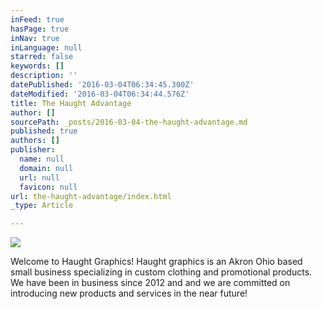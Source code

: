 ```yaml
---
inFeed: true
hasPage: true
inNav: true
inLanguage: null
starred: false
keywords: []
description: ''
datePublished: '2016-03-04T06:34:45.300Z'
dateModified: '2016-03-04T06:34:44.576Z'
title: The Haught Advantage
author: []
sourcePath: _posts/2016-03-04-the-haught-advantage.md
published: true
authors: []
publisher:
  name: null
  domain: null
  url: null
  favicon: null
url: the-haught-advantage/index.html
_type: Article

---
```

![](https://the-grid-user-content.s3-us-west-2.amazonaws.com/8e65a3f8-345a-4e8b-b1a7-f4b5d70701b6.png)

Welcome to Haught Graphics!  Haught graphics is an Akron Ohio based small business specializing in custom clothing and promotional products.  We have been in business since 2012 and and we are committed on introducing new products and services in the near future!